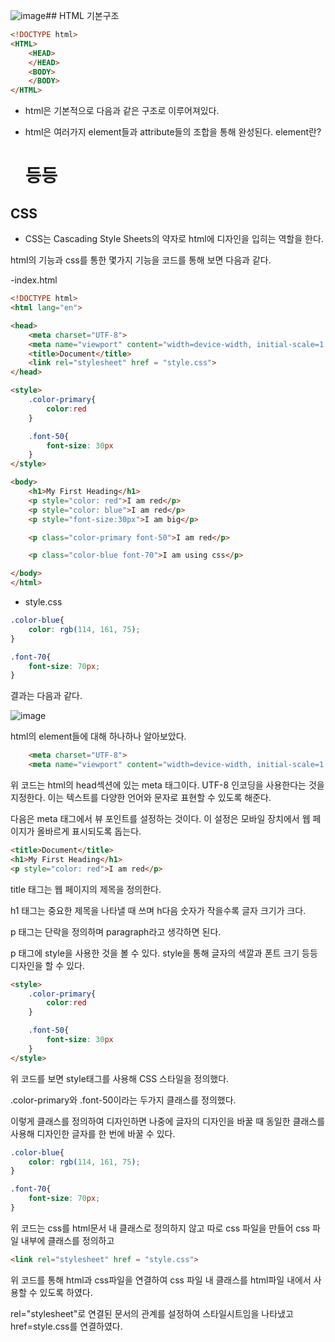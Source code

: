 ![image](https://github.com/Jaeboong/Study/assets/158824294/b6a42f5f-9f46-453c-93a9-83bd39cbb615)## HTML 기본구조

```html
<!DOCTYPE html>
<HTML>
    <HEAD> 
    </HEAD>
    <BODY>
    </BODY>
</HTML>
```

- html은 기본적으로 다음과 같은 구조로 이루어져있다.

- html은 여러가지 element들과 attribute들의 조합을 통해 완성된다. element란? <h1> <p> 등등

## CSS

- CSS는 Cascading Style Sheets의 약자로 html에 디자인을 입히는 역할을 한다.

html의 기능과 css를 통한 몇가지 기능을 코드를 통해 보면 다음과 같다.


-index.html

```html
<!DOCTYPE html>
<html lang="en">

<head>
    <meta charset="UTF-8">
    <meta name="viewport" content="width=device-width, initial-scale=1.0">
    <title>Document</title>
    <link rel="stylesheet" href = "style.css">
</head>

<style>
    .color-primary{
        color:red
    }

    .font-50{
        font-size: 30px
    }
</style>

<body>
    <h1>My First Heading</h1>
    <p style="color: red">I am red</p>
    <p style="color: blue">I am red</p>
    <p style="font-size:30px">I am big</p>

    <p class="color-primary font-50">I am red</p>

    <p class="color-blue font-70">I am using css</p>

</body>
</html>
```

- style.css

```css
.color-blue{
    color: rgb(114, 161, 75);
}

.font-70{
    font-size: 70px;
}
```

결과는 다음과 같다.

![image](https://github.com/Jaeboong/Study/assets/158824294/41f87fc8-4338-4b94-8624-b263978c7249)


html의 element들에 대해 하나하나 알아보았다.

```html
    <meta charset="UTF-8">
    <meta name="viewport" content="width=device-width, initial-scale=1.0">
```

위 코드는 html의 head섹션에 있는 meta 태그이다. UTF-8 인코딩을 사용한다는 것을 지정한다. 이는 텍스트를 다양한 언어와 문자로 표현할 수 있도록 해준다.

다음은 meta 태그에서 뷰 포인트를 설정하는 것이다. 이 설정은 모바일 장치에서 웹 페이지가 올바르게 표시되도록 돕는다.

```html
<title>Document</title>
<h1>My First Heading</h1>
<p style="color: red">I am red</p>
```

title 태그는 웹 페이지의 제목을 정의한다.

h1 태그는 중요한 제목을 나타낼 때 쓰며 h다음 숫자가 작을수록 글자 크기가 크다.

p 태그는 단락을 정의하며 paragraph라고 생각하면 된다.

p 태그에 style을 사용한 것을 볼 수 있다. style을 통해 글자의 색깔과 폰트 크기 등등 디자인을 할 수 있다.


```html
<style>
    .color-primary{
        color:red
    }

    .font-50{
        font-size: 30px
    }
</style>
```

위 코드를 보면 style태그를 사용해 CSS 스타일을 정의했다.

.color-primary와 .font-50이라는 두가지 클래스를 정의했다.

이렇게 클래스를 정의하여 디자인하면 나중에 글자의 디자인을 바꿀 때 동일한 클래스를 사용해 디자인한 글자를 한 번에 바꿀 수 있다.

```css
.color-blue{
    color: rgb(114, 161, 75);
}

.font-70{
    font-size: 70px;
}
```

위 코드는 css를 html문서 내 클래스로 정의하지 않고 따로 css 파일을 만들어 css 파일 내부에 클래스를 정의하고 

```html
<link rel="stylesheet" href = "style.css">
```

위 코드를 통해 html과 css파일을 연결하여 css 파일 내 클래스를 html파일 내에서 사용할 수 있도록 하였다.

rel="stylesheet"로 연결된 문서의 관계를 설정하여 스타일시트임을 나타냈고 href=style.css를 연결하였다.

